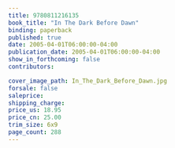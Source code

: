 ```yaml
---
title: 9780811216135
book_title: "In The Dark Before Dawn"
binding: paperback
published: true
date: 2005-04-01T06:00:00-04:00
publication_date: 2005-04-01T06:00:00-04:00
show_in_forthcoming: false
contributors:

cover_image_path: In_The_Dark_Before_Dawn.jpg
forsale: false
saleprice:
shipping_charge:
price_us: 18.95
price_cn: 25.00
trim_size: 6x9
page_count: 288
---
```


